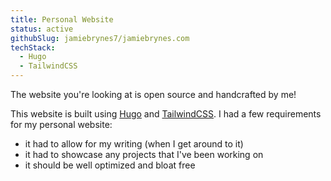 ```yaml
---
title: Personal Website
status: active
githubSlug: jamiebrynes7/jamiebrynes.com
techStack:
  - Hugo
  - TailwindCSS
---
```



The website you're looking at is open source and handcrafted by me!

<!--more-->

This website is built using [Hugo](https://gohugo.io) and [TailwindCSS](https://tailwindcss.com/). I had a few requirements for my personal website:

- it had to allow for my writing (when I get around to it)
- it had to showcase any projects that I've been working on
- it should be well optimized and bloat free

